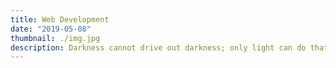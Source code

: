 ```yaml
---
title: Web Development
date: "2019-05-08"
thumbnail: ./img.jpg
description: Darkness cannot drive out darkness; only light can do that. Hate cannot drive out hate; only love can do that.
---
```

